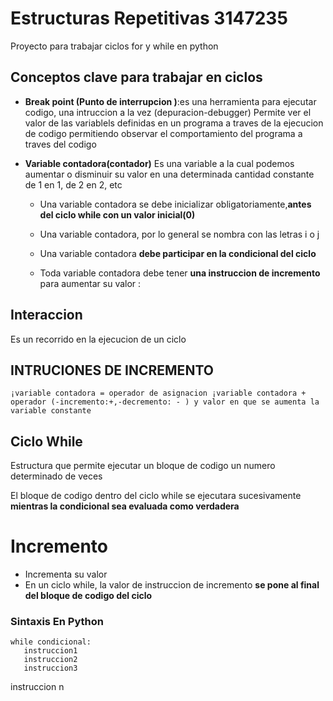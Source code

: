 # Estructuras Repetitivas 3147235
Proyecto para trabajar ciclos for y while en python

## Conceptos clave para trabajar en ciclos 

* **Break point (Punto de interrupcion )**:es una herramienta para ejecutar codigo, una intruccion a la vez (depuracion-debugger)
 Permite ver el valor de las variablels definidas en un programa a traves de la ejecucion de codigo permitiendo observar el comportamiento del programa a traves del codigo 

 * **Variable contadora(contador)** Es una variable a la cual podemos aumentar o disminuir su valor en una determinada cantidad constante de 1 en 1, de 2 en 2, etc

    - Una variable contadora se debe inicializar obligatoriamente,**antes del ciclo while con un valor inicial(0)**
    - Una variable contadora, por lo general se nombra con las letras i o j  
    - Una variable contadora **debe participar en la condicional del ciclo**

    - Toda variable contadora debe tener  **una instruccion de incremento** para aumentar su valor : 
        

## Interaccion
Es un recorrido en la ejecucion de un ciclo 
## INTRUCIONES DE INCREMENTO
```
¡variable contadora = operador de asignacion ¡variable contadora + operador (-incremento:+,-decremento: - ) y valor en que se aumenta la variable constante
```         

## Ciclo While  

Estructura que permite ejecutar un bloque 
de codigo un numero determinado de veces 

El bloque de codigo dentro del ciclo while se ejecutara sucesivamente **mientras la condicional sea evaluada como verdadera**

# Incremento
- Incrementa su valor 
- En un ciclo while, la valor de instruccion  de incremento **se pone al final del bloque de codigo del ciclo**    


### Sintaxis En Python
```
while condicional:
   instruccion1
   instruccion2
   instruccion3
```
instruccion n 